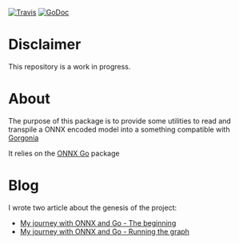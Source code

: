 [![Travis](https://travis-ci.org/owulveryck/gorgonnx.svg?branch=master)](https://travis-ci.org/owulveryck/gorgonnx)
[![GoDoc][1]][2]

[1]: https://godoc.org/github.com/owulveryck/gorgonnx?status.svg
[2]: https://godoc.org/github.com/owulveryck/gorgonnx


# Disclaimer

This repository is a work in progress.

# About 

The purpose of this package is to provide some utilities to read and transpile a ONNX encoded model into a something compatible with [Gorgonia](https://github.com/gorgonia/gorgonia)

It relies on the [ONNX Go](https://github.com/owulveryck/onnx-go) package

# Blog

I wrote two article about the genesis of the project:

* [My journey with ONNX and Go - The beginning](https://blog.owulveryck.info/2018/08/14/my-journey-with-onnx-and-go---the-beginning.html)
* [My journey with ONNX and Go - Running the graph](https://blog.owulveryck.info/2018/09/19/my-journey-with-onnx-and-go---running-the-graph.html)

